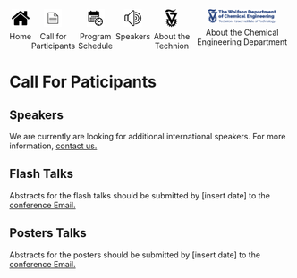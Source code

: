 <div style="display: flex; justify-content: space-between;">
  <div>
    <div style="display: flex; flex-direction: column; align-items: center;">
      <a href="https://TCESC.github.io/tcesc/" title="Home"><img src="./photos/logo/home.png" alt="Home" width="32" height="32"></a>
      <div style="text-align: center; margin-top: 5px;">Home</div>
    </div>
  </div>
  <div>
    <div style="display: flex; flex-direction: column; align-items: center;">
      <a href="https://TCESC.github.io/tcesc/call-for-Participants.html" title="Call for Participants"><img src="./photos/logo/paper.png" alt="Call for Participants" width="32" height="32"></a>
      <div style="text-align: center; margin-top: 5px;">Call for Participants</div>
    </div>
  </div>
  <div>
    <div style="display: flex; flex-direction: column; align-items: center;">
      <a href="https://TCESC.github.io/tcesc/program-schedule.html" title="Program Schedule"><img src="./photos/logo/schedule.png" alt="Program Schedule" width="32" height="32"></a>
      <div style="text-align: center; margin-top: 5px;">Program Schedule</div>
    </div>
  </div>
  <div>
    <div style="display: flex; flex-direction: column; align-items: center;">
      <a href="https://TCESC.github.io/tcesc/speakers.html" title="Speakers"><img src="./photos/logo/speakers.png" alt="Speakers" width="32" height="32"></a>
      <div style="text-align: center; margin-top: 5px;">Speakers</div>
    </div>
  </div>
  <div>
    <div style="display: flex; flex-direction: column; align-items: center;">
      <a href="https://www.technion.ac.il/en/home-2/" title="About the Technion"><img src="./photos/logo/Technion_Logo.png" alt="About the Technion" width="22" height="32"></a>
      <div style="text-align: center; margin-top: 5px;">About the Technion</div>
    </div>
  </div>
  <div>
    <div style="display: flex; flex-direction: column; align-items: center;">
      <a href="https://chemeng.technion.ac.il/" title="About the Chemical Engineering Department"><img src="./photos/logo/logo1-45.png" alt="About the Wolfson Department of Chemical Engineering" width="122" height="25"></a>
      <div style="text-align: center; margin-top: 5px;">About the Chemical Engineering Department</div>
    </div>
  </div>
</div>



# Call For Paticipants

## Speakers
We are currently are looking for additional international speakers. For more information, [contact us.](mailto:tcesc@campus.technion.ac.il)

## Flash Talks
Abstracts for the flash talks should be submitted by [insert date] to the [conference Email.](mailto:tcesc@campus.technion.ac.il)

## Posters Talks
Abstracts for the posters should be submitted by [insert date] to the [conference Email.](mailto:tcesc@campus.technion.ac.il)
